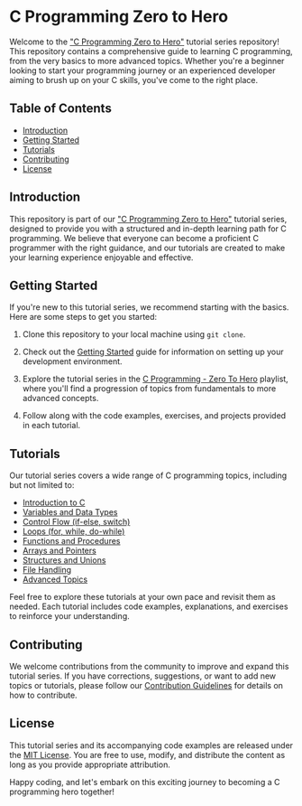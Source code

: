 # C Programming Zero to Hero

Welcome to the ["C Programming Zero to Hero"](https://youtube.com/playlist?list=PLBR2W-ptbnM0kq3wSSM7uJPTkArtYxpcZ&si=FjMwbyWB1qALB4Fp) tutorial series repository! This repository contains a comprehensive guide to learning C programming, from the very basics to more advanced topics. Whether you're a beginner looking to start your programming journey or an experienced developer aiming to brush up on your C skills, you've come to the right place.

## Table of Contents

- [Introduction](#introduction)
- [Getting Started](#getting-started)
- [Tutorials](#tutorials)
- [Contributing](#contributing)
- [License](#license)

## Introduction

This repository is part of our ["C Programming Zero to Hero"](https://youtube.com/playlist?list=PLBR2W-ptbnM0kq3wSSM7uJPTkArtYxpcZ&si=FjMwbyWB1qALB4Fp) tutorial series, designed to provide you with a structured and in-depth learning path for C programming. We believe that everyone can become a proficient C programmer with the right guidance, and our tutorials are created to make your learning experience enjoyable and effective.

## Getting Started

If you're new to this tutorial series, we recommend starting with the basics. Here are some steps to get you started:

1. Clone this repository to your local machine using `git clone`.

2. Check out the [Getting Started](https://youtu.be/44jzdo4jnbo?si=ioBfiV6zmIS4iBqT) guide for information on setting up your development environment.

3. Explore the tutorial series in the [C Programming - Zero To Hero](https://youtube.com/playlist?list=PLBR2W-ptbnM0kq3wSSM7uJPTkArtYxpcZ&si=PLbe_gbwv04Q5ZuH) playlist, where you'll find a progression of topics from fundamentals to more advanced concepts.

4. Follow along with the code examples, exercises, and projects provided in each tutorial.

## Tutorials

Our tutorial series covers a wide range of C programming topics, including but not limited to:

- [Introduction to C](tutorials/introduction-to-c.md)
- [Variables and Data Types](tutorials/variables-and-data-types.md)
- [Control Flow (if-else, switch)](tutorials/control-flow.md)
- [Loops (for, while, do-while)](tutorials/loops.md)
- [Functions and Procedures](tutorials/functions.md)
- [Arrays and Pointers](tutorials/arrays-and-pointers.md)
- [Structures and Unions](tutorials/structures-and-unions.md)
- [File Handling](tutorials/file-handling.md)
- [Advanced Topics](tutorials/advanced-topics.md)

Feel free to explore these tutorials at your own pace and revisit them as needed. Each tutorial includes code examples, explanations, and exercises to reinforce your understanding.

## Contributing

We welcome contributions from the community to improve and expand this tutorial series. If you have corrections, suggestions, or want to add new topics or tutorials, please follow our [Contribution Guidelines](CONTRIBUTING.md) for details on how to contribute.

## License

This tutorial series and its accompanying code examples are released under the [MIT License](LICENSE). You are free to use, modify, and distribute the content as long as you provide appropriate attribution.

Happy coding, and let's embark on this exciting journey to becoming a C programming hero together!
